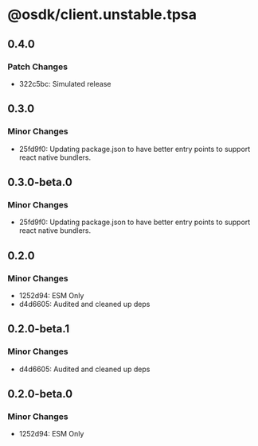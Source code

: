 # @osdk/client.unstable.tpsa

## 0.4.0

### Patch Changes

-   322c5bc: Simulated release

## 0.3.0

### Minor Changes

- 25fd9f0: Updating package.json to have better entry points to support react native bundlers.

## 0.3.0-beta.0

### Minor Changes

- 25fd9f0: Updating package.json to have better entry points to support react native bundlers.

## 0.2.0

### Minor Changes

- 1252d94: ESM Only
- d4d6605: Audited and cleaned up deps

## 0.2.0-beta.1

### Minor Changes

- d4d6605: Audited and cleaned up deps

## 0.2.0-beta.0

### Minor Changes

- 1252d94: ESM Only
